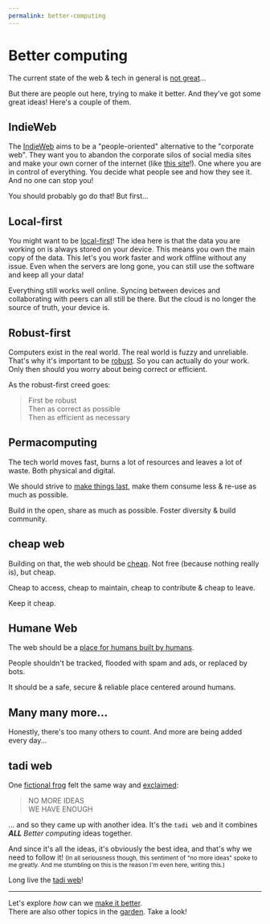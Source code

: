 ```yaml
---
permalink: better-computing
---
```

# Better computing

The current state of the web & tech in general is [not great]()...

But there are people out here, trying to make it better. And they've got some great ideas!
Here's a couple of them.

## IndieWeb

The [IndieWeb](https://indieweb.org/) aims to be a "people-oriented" alternative to the "corporate web".
They want you to abandon the corporate silos of social media sites and make your own corner of the internet (like [this site](/)!).
One where you are in control of everything. You decide what people see and how they see it. And no one can stop you!

You should probably go do that! But first...

## Local-first

You might want to be [local-first](https://inkandswitch.com/local-first/)! 
The idea here is that the data you are working on is always stored on your device. This means you own the main copy of the data.
This let's you work faster and work offline without any issue. Even when the servers are long gone, you can still use the software and keep all your data!

Everything still works well online. Syncing between devices and collaborating with peers can all still be there. 
But the cloud is no longer the source of truth, your device is.

## Robust-first

Computers exist in the real world. The real world is fuzzy and unreliable. 
That's why it's important to be [robust](https://andrewwalpole.com/blog/an-introduction-to-robust-first-computation/). So you can actually do your work.
Only then should you worry about being correct or efficient.

As the robust-first creed goes:

>First be robust <br/>
>Then as correct as possible <br/>
>Then as efficient as necessary

## Permacomputing

The tech world moves fast, burns a lot of resources and leaves a lot of waste. Both physical and digital.

We should strive to [make things last](https://permacomputing.net/permacomputing/), make them consume less & re-use as much as possible.

Build in the open, share as much as possible. Foster diversity & build community.

## cheap web

Building on that, the web should be [cheap](https://potato.cheap/). Not free (because nothing really is), but cheap.

Cheap to access, cheap to maintain, cheap to contribute & cheap to leave.

Keep it cheap.

## Humane Web

The web should be a [place for humans built by humans](https://humanewebmanifesto.com/).

People shouldn't be tracked, flooded with spam and ads, or replaced by bots.

It should be a safe, secure & reliable place centered around humans.

## Many many more...

Honestly, there's too many others to count. And more are being added every day...

## tadi web

One [fictional frog](https://todepond.com) felt the same way and [exclaimed](https://youtu.be/ft6xOAijwFo):

> NO MORE IDEAS<br/>
> WE HAVE ENOUGH

... and so they came up with another idea. It's the `tadi web` and it combines ***ALL*** *Better computing* ideas together.

And since it's all the ideas, it's obviously the best idea, and that's why we need to follow it!
<small class="subtle">(In all seriousness though, this sentiment of "no more ideas" spoke to me greatly. And me stumbling on this is the reason I'm even here, writing this.)</small>

Long live the [tadi web](https://tadiweb.com)!

---

Let's explore *how* can we [make it better](/garden#better-computing).<br/>
There are also other topics in the [garden](/garden). Take a look!

